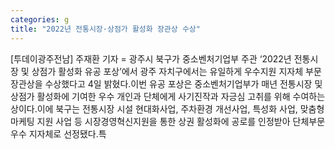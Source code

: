 ```yaml
---
categories: g
title: "2022년 전통시장·상점가 활성화 장관상 수상"
---
```

[투데이광주전남] 주재환 기자 = 광주시 북구가 중소벤처기업부 주관 ‘2022년 전통시장 및 상점가 활성화 유공 포상’에서 광주 자치구에서는 유일하게 우수지원 지자체 부문 장관상을 수상했다고 4일 밝혔다.이번 유공 포상은 중소벤처기업부가 매년 전통시장 및 상점가 활성화에 기여한 우수 개인과 단체에게 사기진작과 자긍심 고취를 위해 수여하는 상이다.이에 북구는 전통시장 시설 현대화사업, 주차환경 개선사업, 특성화 사업, 맞춤형 마케팅 지원 사업 등 시장경영혁신지원을 통한 상권 활성화에 공로를 인정받아 단체부문 우수 지자체로 선정됐다.특